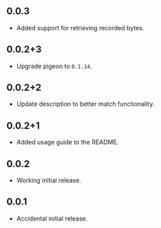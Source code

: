 ## 0.0.3

* Added support for retrieving recorded bytes.

## 0.0.2+3

* Upgrade pigeon to `0.1.14`.

## 0.0.2+2

* Update description to better match functionality.

## 0.0.2+1

* Added usage guide to the README.

## 0.0.2

* Working initial release.

## 0.0.1

* Accidental initial release.
